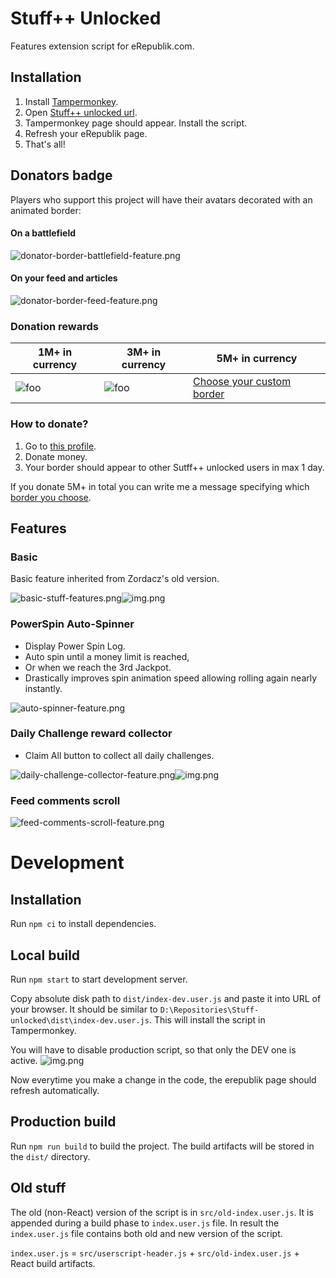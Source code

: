 # Stuff++ Unlocked

Features extension script for eRepublik.com.

## Installation

1. Install [Tampermonkey](https://www.tampermonkey.net/).
2. Open [Stuff++ unlocked url](https://github.com/Humberd/Stuff-unlocked/raw/master/src/index.user.js).
3. Tampermonkey page should appear. Install the script.
4. Refresh your eRepublik page.
5. That's all!

## Donators badge

Players who support this project
will have their avatars decorated with an animated border:

#### On a battlefield
![donator-border-battlefield-feature.png](assets%2Fdonator-border-battlefield-feature.png)

#### On your feed and articles
![donator-border-feed-feature.png](assets%2Fdonator-border-feed-feature.png)

### Donation rewards
| 1M+ in currency                                                                                                                    | 3M+ in currency                                                                                                                    | 5M+ in currency                                                                            |
|------------------------------------------------------------------------------------------------------------------------------------|------------------------------------------------------------------------------------------------------------------------------------|--------------------------------------------------------------------------------------------|
| ![foo](https://cdn.akamai.steamstatic.com/steamcommunity/public/images/items/2084820/63fb23284a65221b979c9baca15ac77dc2d4f564.png) | ![foo](https://cdn.akamai.steamstatic.com/steamcommunity/public/images/items/1037910/359032c610e13a8f370594b200b9ddf8b29aa8af.png) | [Choose your custom border](https://store.steampowered.com/points/shop/c/avatar/cluster/1) |

### How to donate?

1. Go to [this profile](https://www.erepublik.com/en/citizen/profile/4659830).
2. Donate money.
3. Your border should appear to other Sutff++ unlocked users in max 1 day. 

If you donate 5M+ in total you can write me a message specifying
which [border you choose](https://store.steampowered.com/points/shop/c/avatar/cluster/1).

## Features

### Basic

Basic feature inherited from Zordacz's old version.

![basic-stuff-features.png](assets%2Fbasic-stuff-features.png)![img.png](assets/img.png)

### PowerSpin Auto-Spinner

* Display Power Spin Log.
* Auto spin until a money limit is reached,
* Or when we reach the 3rd Jackpot.
* Drastically improves spin animation speed allowing rolling again nearly instantly.

![auto-spinner-feature.png](assets%2Fauto-spinner-feature.png)

### Daily Challenge reward collector

* Claim All button to collect all daily challenges.

![daily-challenge-collector-feature.png](assets%2Fdaily-challenge-collector-feature.png)![img.png](assets/img.png)

### Feed comments scroll

![feed-comments-scroll-feature.png](assets%2Ffeed-comments-scroll-feature.png)


# Development

## Installation
Run `npm ci` to install dependencies.

## Local build
Run `npm start` to start development server.

Copy absolute disk path to `dist/index-dev.user.js` and paste it into URL of your browser.
It should be similar to `D:\Repositories\Stuff-unlocked\dist\index-dev.user.js`.
This will install the script in Tampermonkey.

You will have to disable production script, so that only the DEV one is active.
![img.png](assets/img.png)

Now everytime you make a change in the code, the erepublik page should refresh automatically.

## Production build
Run `npm run build` to build the project. The build artifacts will be stored in the `dist/` directory.

## Old stuff
The old (non-React) version of the script is in `src/old-index.user.js`.
It is appended during a build phase to `index.user.js` file.
In result the `index.user.js` file contains both old and new version of the script.

`index.user.js` = `src/userscript-header.js` + `src/old-index.user.js` + React build artifacts.
